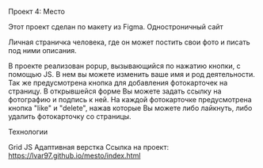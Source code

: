 Проект 4: Место

Этот проект сделан по макету из Figma. Одностроничный сайт

Личная страничка человека, где он может постить свои фото и писать под ними описания.

В проекте реализован popup, вызывающийся по нажатию кнопки, с помощью JS. В нем вы можете изменить ваше имя и род деятельности. Так же предусмотрена кнопка для добавления фотокарточек на страницу. В открывшейся форме Вы можете задать ссылку на фотографию и подпись к ней. На каждой фотокарточке предусмотрена кнопка "like" и "delete", нажав которые Вы можете либо лайкнуть, либо удалить фотокарточку со страницы.

Технологии

Grid
JS
Адаптивная верстка
Ссылка на проект: https://lvar97.github.io/mesto/index.html
